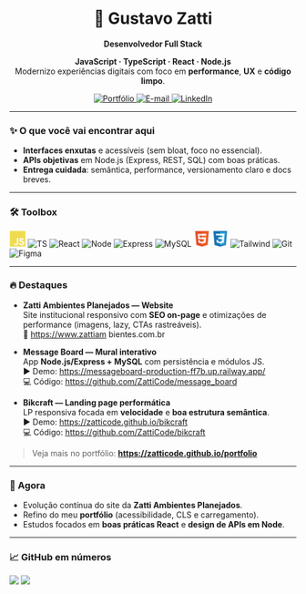 <!-- Hero -->
<div align="center">

<h1>🤠 Gustavo Zatti</h1>
<p><strong>Desenvolvedor Full Stack</strong></p>

<p>
  <b>JavaScript · TypeScript · React · Node.js</b><br/>
  Modernizo experiências digitais com foco em <b>performance</b>, <b>UX</b> e <b>código limpo</b>.
</p>

<!-- Quick links -->
<a href="https://zatticode.github.io/portfolio">
  <img alt="Portfólio" src="https://img.shields.io/badge/Portf%C3%B3lio-00C853?style=for-the-badge&logo=vercel&logoColor=white" />
</a>
<a href="mailto:devgustavozatti@gmail.com">
  <img alt="E-mail" src="https://img.shields.io/badge/Email-333?style=for-the-badge&logo=gmail&logoColor=white" />
</a>
<a href="https://www.linkedin.com/in/gustavozatti">
  <img alt="LinkedIn" src="https://img.shields.io/badge/LinkedIn-0A66C2?style=for-the-badge&logo=linkedin&logoColor=white" />
</a>

</div>

---

### ✨ O que você vai encontrar aqui
- **Interfaces enxutas** e acessíveis (sem bloat, foco no essencial).
- **APIs objetivas** em Node.js (Express, REST, SQL) com boas práticas.
- **Entrega cuidada**: semântica, performance, versionamento claro e docs breves.

---

### 🛠️ Toolbox
<div align="left">
  <img alt="JS" height="28" src="https://raw.githubusercontent.com/devicons/devicon/master/icons/javascript/javascript-plain.svg"/>
  <img alt="TS" height="28" src="https://cdn.jsdelivr.net/gh/devicons/devicon@latest/icons/typescript/typescript-original.svg"/>
  <img alt="React" height="28" src="https://cdn.jsdelivr.net/gh/devicons/devicon@latest/icons/react/react-original.svg"/>
  <img alt="Node" height="28" src="https://cdn.jsdelivr.net/gh/devicons/devicon@latest/icons/nodejs/nodejs-original.svg"/>
  <img alt="Express" height="28" src="https://cdn.jsdelivr.net/gh/devicons/devicon@latest/icons/express/express-original.svg"/>
  <img alt="MySQL" height="28" src="https://cdn.jsdelivr.net/gh/devicons/devicon@latest/icons/mysql/mysql-original.svg"/>
  <img alt="HTML" height="28" src="https://raw.githubusercontent.com/devicons/devicon/master/icons/html5/html5-original.svg"/>
  <img alt="CSS" height="28" src="https://raw.githubusercontent.com/devicons/devicon/master/icons/css3/css3-original.svg"/>
  <img alt="Tailwind" height="28" src="https://cdn.jsdelivr.net/gh/devicons/devicon@latest/icons/tailwindcss/tailwindcss-original.svg"/>
  <img alt="Git" height="28" src="https://cdn.jsdelivr.net/gh/devicons/devicon@latest/icons/git/git-original.svg"/>
  <img alt="Figma" height="28" src="https://cdn.jsdelivr.net/gh/devicons/devicon@latest/icons/figma/figma-original.svg"/>
</div>

---

### 🔥 Destaques
- **Zatti Ambientes Planejados — Website**  
  Site institucional responsivo com **SEO on-page** e otimizações de performance (imagens, lazy, CTAs rastreáveis).  
  🔗 https://www.zattiam bientes.com.br

- **Message Board — Mural interativo**  
  App **Node.js/Express + MySQL** com persistência e módulos JS.  
  ▶️ Demo: https://messageboard-production-ff7b.up.railway.app/  
  💻 Código: https://github.com/ZattiCode/message_board

- **Bikcraft — Landing page performática**  
  LP responsiva focada em **velocidade** e **boa estrutura semântica**.  
  ▶️ Demo: https://zatticode.github.io/bikcraft  
  💻 Código: https://github.com/ZattiCode/bikcraft

> Veja mais no portfólio: **https://zatticode.github.io/portfolio**

---

### 📌 Agora
- Evolução contínua do site da **Zatti Ambientes Planejados**.  
- Refino do meu **portfólio** (acessibilidade, CLS e carregamento).  
- Estudos focados em **boas práticas React** e **design de APIs em Node**.

---

### 📈 GitHub em números
<div>
  <img height="165" src="https://github-readme-stats.vercel.app/api?username=ZattiCode&theme=dark&show_icons=true&hide_border=true&count_private=true" />
  <img height="165" src="https://github-readme-stats.vercel.app/api/top-langs/?username=ZattiCode&theme=dark&show_icons=true&hide_border=true&layout=compact" />
</div>
